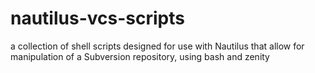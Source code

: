 nautilus-vcs-scripts
====================

a collection of shell scripts designed for use with Nautilus that allow for manipulation of a Subversion repository, using bash and zenity
